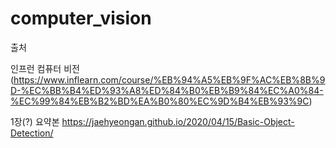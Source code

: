 # computer_vision


출처

인프런 컴퓨터 비전(https://www.inflearn.com/course/%EB%94%A5%EB%9F%AC%EB%8B%9D-%EC%BB%B4%ED%93%A8%ED%84%B0%EB%B9%84%EC%A0%84-%EC%99%84%EB%B2%BD%EA%B0%80%EC%9D%B4%EB%93%9C)

1장(?) 요약본 https://jaehyeongan.github.io/2020/04/15/Basic-Object-Detection/


